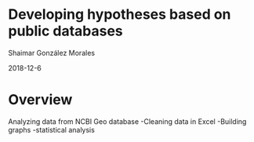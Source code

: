 # Developing hypotheses based on public databases

Shaimar González Morales

2018-12-6

# Overview
Analyzing data from NCBI Geo database
-Cleaning data in Excel
-Building graphs
-statistical analysis
